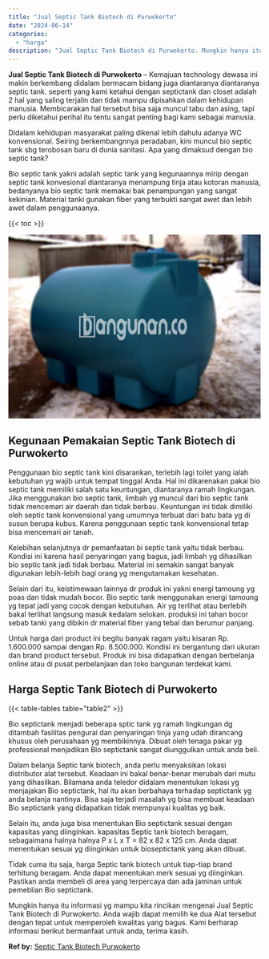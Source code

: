 ```yaml
---
title: "Jual Septic Tank Biotech di Purwokerto"
date: "2024-06-14"
categories: 
  - "harga"
description: "Jual Septic Tank Biotech di Purwokerto. Mungkin hanya itu informasi yg mampu kita rincikan mengenai Jual Septic Tank Biotech di Purwokerto. Anda wajib dapat..."
---
```


**Jual Septic Tank Biotech di Purwokerto** – Kemajuan technology dewasa ini makin berkembang didalam bermacam bidang juga diantaranya diantaranya septic tank. seperti yang kami ketahui dengan septictank dan closet adalah 2 hal yang saling terjalin dan tidak mampu dipisahkan dalam kehidupan manusia. Membicarakan hal tersebut bisa saja muncul tabu dan asing, tapi perlu diketahui perihal itu tentu sangat penting bagi kami sebagai manusia.

Didalam kehidupan masyarakat paling dikenal lebih dahulu adanya WC konvensional. Seiring berkembangnnya peradaban, kini muncul bio septic tank sbg terobosan baru di dunia sanitasi. Apa yang dimaksud dengan bio septic tank?

Bio septic tank yakni adalah septic tank yang kegunaannya mirip dengan septic tank konvesional diantaranya menampung tinja atau kotoran manusia, bedanyanya bio septic tank memakai bak penampungan yang sangat kekinian. Material tanki gunakan fiber yang terbukti sangat awet dan lebih awet dalam penggunaanya.

{{< toc >}}

![Jual Septic Tank Biotech di Purwokerto](/images/jual-bio-septictank-38.png)

## Kegunaan Pemakaian Septic Tank Biotech di Purwokerto

Penggunaan bio septic tank kini disarankan, terlebih lagi toilet yang ialah kebutuhan yg wajib untuk tempat tinggal Anda. Hal ini dikarenakan pakai bio septic tank memiliki salah satu keuntungan, diantaranya ramah lingkungan. Jika menggunakan bio septic tank, limbah yg muncul dari bio septic tank tidak mencemari air daerah dan tidak berbau. Keuntungan ini tidak dimiliki oleh septic tank konvensional yang umumnya terbuat dari batu bata yg di susun berupa kubus. Karena penggunaan septic tank konvensional tetap bisa mencemari air tanah.

Kelebihan selanjutnya dr pemanfaatan bi septic tank yaitu tidak berbau. Kondisi ini karena hasil penyaringan yang bagus, jadi limbah yg dihasilkan bio septic tank jadi tidak berbau. Material ini semakin sangat banyak digunakan lebih-lebih bagi orang yg mengutamakan kesehatan.

Selain dari itu, keistimewaan lainnya dr produk ini yakni energi tamoung yg poas dan tidak mudah bocor. Bio septic tank menggunakan energi tamoung yg tepat jadi yang cocok dengan kebutuhan. Air yg terlihat atau berlebih bakal terlihat langsung masuk kedalam selokan. produksi ini tahan bocor sebab tanki yang dibikin dr material fiber yang tebal dan berumur panjang.

Untuk harga dari product ini begitu banyak ragam yaitu kisaran Rp. 1.600.000 sampai dengan Rp. 8.500.000. Kondisi ini bergantung dari ukuran dan brand product tersebut. Produk ini bisa didapatkan dengan berbelanja online atau di pusat perbelanjaan dan toko bangunan terdekat kami.

## Harga Septic Tank Biotech di Purwokerto

{{< table-tables table="table2" >}}

Bio septictank menjadi beberapa sptic tank yg ramah lingkungan dg ditambah fasilitas pengurai dan penyaringan tinja yang udah dirancang khusus oleh perusahaan yg membikinnya. Dibuat oleh tenaga pakar yg professional menjadikan Bio septictank sangat diunggulkan untuk anda beli.

Dalam belanja Septic tank biotech, anda perlu menyaksikan lokasi distributor alat tersebut. Keadaan ini bakal benar-benar merubah dari mutu yang dihasilkan. Bilamana anda teledor didalam menentukan lokasi yg menjajakan Bio septictank, hal itu akan berbahaya terhadap septictank yg anda belanja nantinya. Bisa saja terjadi masalah yg bisa membuat keadaan Bio septictank yang didapatkan tidak mempunyai kualitas yg baik.

Selain itu, anda juga bisa menentukan Bio septictank sesuai dengan kapasitas yang diinginkan. kapasitas Septic tank biotech beragam, sebagaimana halnya halnya P x L x T = 82 x 82 x 125 cm. Anda dapat menentukan sesuai yg diinginkan untuk bioseptictank yang akan dibuat.

Tidak cuma itu saja, harga Septic tank biotech untuk tiap-tiap brand terhitung beragam. Anda dapat menentukan merk sesuai yg diinginkan. Pastikan anda membeli di area yang terpercaya dan ada jaminan untuk pemeblian Bio septictank.

Mungkin hanya itu informasi yg mampu kita rincikan mengenai Jual Septic Tank Biotech di Purwokerto. Anda wajib dapat memilih ke dua Alat tersebut dengan tepat untuk memperoleh kwalitas yang bagus. Kami berharap informasi berikut bermanfaat untuk anda, terima kasih.

**Ref by:** [Septic Tank Biotech Purwokerto](https://id.wikipedia.org/wiki/Septic)
